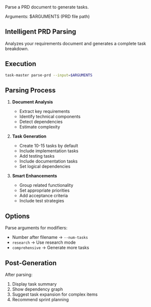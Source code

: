 Parse a PRD document to generate tasks.

Arguments: $ARGUMENTS (PRD file path)

## Intelligent PRD Parsing

Analyzes your requirements document and generates a complete task breakdown.

## Execution

```bash
task-master parse-prd --input=$ARGUMENTS
```

## Parsing Process

1. **Document Analysis**
   - Extract key requirements
   - Identify technical components
   - Detect dependencies
   - Estimate complexity

2. **Task Generation**
   - Create 10-15 tasks by default
   - Include implementation tasks
   - Add testing tasks
   - Include documentation tasks
   - Set logical dependencies

3. **Smart Enhancements**
   - Group related functionality
   - Set appropriate priorities
   - Add acceptance criteria
   - Include test strategies

## Options

Parse arguments for modifiers:
- Number after filename → `--num-tasks`
- `research` → Use research mode
- `comprehensive` → Generate more tasks

## Post-Generation

After parsing:
1. Display task summary
2. Show dependency graph
3. Suggest task expansion for complex items
4. Recommend sprint planning